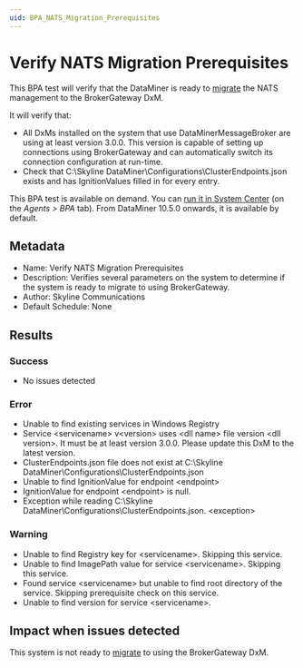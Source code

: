 ```yaml
---
uid: BPA_NATS_Migration_Prerequisites
---
```


# Verify NATS Migration Prerequisites

This BPA test will verify that the DataMiner is ready to [migrate](xref:BrokerGateway_Migration) the NATS management to the BrokerGateway DxM.

It will verify that:

- All DxMs installed on the system that use DataMinerMessageBroker are using at least version 3.0.0. This version is capable of setting up connections using BrokerGateway and can automatically switch its connection configuration at run-time.
- Check that C:\\Skyline DataMiner\\Configurations\\ClusterEndpoints.json exists and has IgnitionValues filled in for every entry.

This BPA test is available on demand. You can [run it in System Center](xref:Running_BPA_tests) (on the *Agents > BPA* tab). From DataMiner 10.5.0 onwards, it is available by default.

## Metadata

- Name: Verify NATS Migration Prerequisites
- Description: Verifies several parameters on the system to determine if the system is ready to migrate to using BrokerGateway.
- Author: Skyline Communications
- Default Schedule: None

## Results

### Success

- No issues detected

### Error

- Unable to find existing services in Windows Registry
- Service \<servicename\> v\<version\> uses \<dll name\> file version \<dll version\>. It must be at least version 3.0.0. Please update this DxM to the latest version.
- ClusterEndpoints.json file does not exist at C:\\Skyline DataMiner\\Configurations\\ClusterEndpoints.json
- Unable to find IgnitionValue for endpoint \<endpoint\>
- IgnitionValue for endpoint \<endpoint\> is null.
- Exception while reading C:\\Skyline DataMiner\\Configurations\\ClusterEndpoints.json. \<exception\>

### Warning

- Unable to find Registry key for \<servicename\>. Skipping this service.
- Unable to find ImagePath value for service \<servicename\>. Skipping this service.
- Found service \<servicename\> but unable to find root directory of the service. Skipping prerequisite check on this service.
- Unable to find version for service \<servicename\>.

## Impact when issues detected

This system is not ready to [migrate](xref:BrokerGateway_Migration) to using the BrokerGateway DxM.